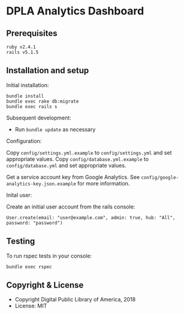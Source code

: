 # DPLA Analytics Dashboard

## Prerequisites

    ruby v2.4.1
    rails v5.1.5

## Installation and setup

Initial installation:

    bundle install
    bundle exec rake db:migrate
    bundle exec rails s

Subsequent development:
* Run `bundle update` as necessary

Configuration:

Copy `config/settings.yml.example` to `config/settings.yml` and set appropriate values.
Copy `config/database.yml.example` to `config/database.yml` and set appropriate values.

Get a service account key from Google Analytics.  See `config/google-analytics-key.json.example` for more information.

Inital user:

Create an initial user account from the rails console:

    User.create(email: "user@example.com", admin: true, hub: "All", password: "password")

## Testing

To run rspec tests in your console:

    bundle exec rspec

## Copyright & License

* Copyright Digital Public Library of America, 2018
* License: MIT

